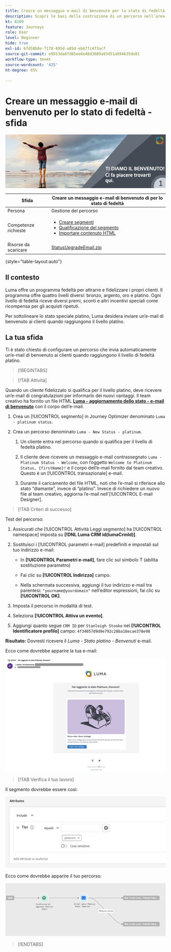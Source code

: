 ```yaml
---
title: Creare un messaggio e-mail di benvenuto per lo stato di fedeltà - sfida
description: Scopri le basi della costruzione di un percorso nell’area di lavoro del percorso.
kt: 8109
feature: Journeys
role: User
level: Beginner
hide: true
exl-id: 6fd58b8e-7178-495d-a85d-eb67fc4f3acf
source-git-commit: e9553da0fd85ee6e48d3089a93d51a994635de81
workflow-type: tm+mt
source-wordcount: '425'
ht-degree: 65%

---
```


# Creare un messaggio e-mail di benvenuto per lo stato di fedeltà - sfida

![E-mail di benvenuto per lo stato di fedeltà - Banner della sfida](/help/challenges/assets/email-assets/luma-transactional-onboarding-1.png)

| Sfida | Creare un messaggio e-mail di benvenuto di per lo stato di fedeltà |
|---|---|
| Persona | Gestione del percorso |
| Competenze richieste | <ul><li>[Creare segmenti](https://experienceleague.adobe.com/docs/journey-optimizer-learn/tutorials/profiles-segments-subscriptions/create-segments.html?lang=it)</li> <li>[Qualificazione del segmento](https://experienceleague.adobe.com/docs/journey-optimizer-learn/tutorials/create-journeys/use-case-read-segment-qualification.html?lang=it)</li><li>[Importare contenuto HTML](https://experienceleague.adobe.com/docs/journey-optimizer-learn/tutorials/email-channel/import-and-author-html-email-content.html?lang=it)</li></ul> |
| Risorse da scaricare | [StatusUpgradeEmail.zip](/help/challenges/assets/email-assets/StatusUpgradeEmail.zip) |

{style=&quot;table-layout:auto&quot;}

## Il contesto

Luma offre un programma fedeltà per attrarre e fidelizzare i propri clienti. Il programma offre quattro livelli diversi: bronzo, argento, oro e platino. Ogni livello di fedeltà riceve diversi premi, sconti e altri incentivi speciali come ricompensa per gli acquisti ripetuti.

Per sottolineare lo stato speciale platino, Luma desidera inviare un’e-mail di benvenuto ai clienti quando raggiungono il livello platino.

## La tua sfida

Ti è stato chiesto di configurare un percorso che invia automaticamente un’e-mail di benvenuto ai clienti quando raggiungono il livello di fedeltà platino.

>[!BEGINTABS]

>[!TAB Attività]

Quando un cliente fidelizzato si qualifica per il livello platino, deve ricevere un’e-mail di congratulazioni per informarlo dei nuovi vantaggi. Il team creativo ha fornito un file HTML **[Luma - aggiornamento dello stato - e-mail di benvenuto](/help/challenges/assets/email-assets/StatusUpgradeEmail.zip)** con il corpo dell’e-mail.

1. Crea un [!UICONTROL segmento] in Journey Optimizer denominato `Luma - platinum status`.

1. Crea un percorso denominato `Luma - New Status - platinum`.

   1. Un cliente entra nel percorso quando si qualifica per il livello di fedeltà platino.

   1. Il cliente deve ricevere un messaggio e-mail contrassegnato `Luma - Platinum Status - Welcome`, con l’oggetto `Welcome to Platinum Status, {firstName}!` e il corpo dell’e-mail fornito dal team creativo. Questo è un [!UICONTROL transazionale] e-mail.

   1. Durante il caricamento del file HTML, noti che l’e-mail si riferisce allo stato “diamante”, invece di “platino”. Invece di richiedere un nuovo file al team creativo, aggiorna l’e-mail nell’[!UICONTROL E-mail Designer].

>[!TAB Criteri di successo]

Test del percorso:

1. Assicurati che [!UICONTROL Attività Leggi segmento] ha [!UICONTROL namespace] imposta su **[!DNL Luma CRM id(lumaCrmId)]**.

1. Sostituisci i [!UICONTROL parametri e-mail] predefiniti e impostali sul tuo indirizzo e-mail:
   * In **[!UICONTROL Parametri e-mail]**, fare clic sul simbolo T (abilita sostituzione parametro)

   * Fai clic su **[!UICONTROL Indirizzo]** campo.

   * Nella schermata successiva, aggiungi il tuo indirizzo e-mail tra parentesi: `"yourname@yourdomain"` nell’editor espressioni, fai clic su **[!UICONTROL OK]**.

1. Imposta il percorso in modalità di test.

1. Seleziona **[!UICONTROL Attiva un evento]**.

1. Aggiungi quanto segue `CRM ID` per `Stanleigh Stooke` nel **[!UICONTROL Identificatore profilo]** campo: `4f34057d9d9e792c28ba18ecae378e98`

**Risultato:** Dovresti ricevere il *Luma - Stato platino - Benvenuti* e-mail.

Ecco come dovrebbe apparire la tua e-mail:

![Luma - aggiornamento dello stato - e-mail di benvenuto](/help/challenges/assets/status-upgrade-welcome-email.png)

>[!TAB Verifica il tuo lavoro]

Il segmento dovrebbe essere così:

![Luma - stato platino- segmento](/help/challenges/assets/segment-luma-platinum-status.png)

Ecco come dovrebbe apparire il tuo percorso:

![platinum-status-upgrade-journey](/help/challenges/assets/journey-luma-status-upgrade.png)

>[!ENDTABS]
